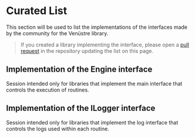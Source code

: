# Curated List

This section will be used to list the implementations of the interfaces made by the community for the Venüstre library.

> If you created a library implementing the interface, please open a [pull request](https://github.com/isaqueveras/venustre/pulls) in the repository updating the list on this page.

## Implementation of the Engine interface

Session intended only for libraries that implement the main interface that controls the execution of routines.

<!-- Example -->
<!-- - [Venustre Grafana Events:]() envia os dados para o grafana. -->


## Implementation of the ILogger interface

Session intended only for libraries that implement the log interface that controls the logs used within each routine.

<!-- Example -->
<!-- - [Venustre Zap Logger:]() envia os dados para o grafana. -->
